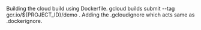 Building the cloud build using Dockerfile.
gcloud builds submit --tag gcr.io/${PROJECT_ID}/demo .
Adding the .gcloudignore which acts same as .dockerignore.
